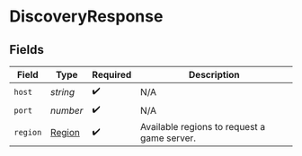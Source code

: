 # DiscoveryResponse


## Fields

| Field                                       | Type                                        | Required                                    | Description                                 |
| ------------------------------------------- | ------------------------------------------- | ------------------------------------------- | ------------------------------------------- |
| `host`                                      | *string*                                    | :heavy_check_mark:                          | N/A                                         |
| `port`                                      | *number*                                    | :heavy_check_mark:                          | N/A                                         |
| `region`                                    | [Region](../../models/shared/region.md)     | :heavy_check_mark:                          | Available regions to request a game server. |